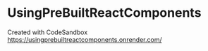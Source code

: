 # UsingPreBuiltReactComponents
Created with CodeSandbox
https://usingprebuiltreactcomponents.onrender.com/
